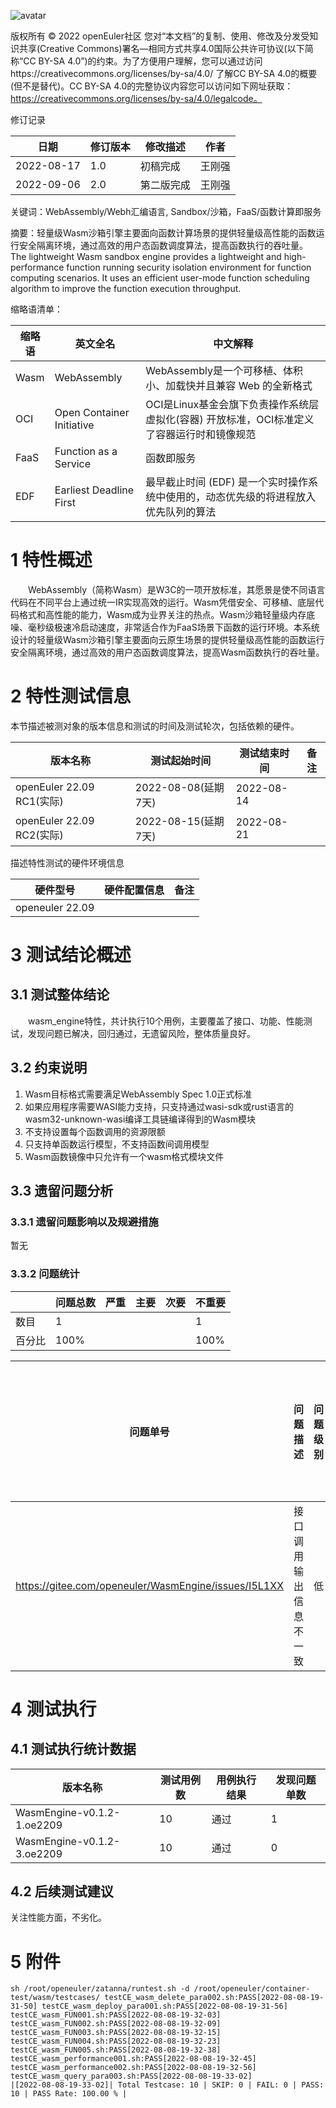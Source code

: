 ![avatar](../images/openEuler.png)


版权所有 © 2022  openEuler社区
 您对“本文档”的复制、使用、修改及分发受知识共享(Creative Commons)署名—相同方式共享4.0国际公共许可协议(以下简称“CC BY-SA 4.0”)的约束。为了方便用户理解，您可以通过访问https://creativecommons.org/licenses/by-sa/4.0/ 了解CC BY-SA 4.0的概要 (但不是替代)。CC BY-SA 4.0的完整协议内容您可以访问如下网址获取：https://creativecommons.org/licenses/by-sa/4.0/legalcode。

修订记录

| 日期 | 修订版本 | 修改描述 | 作者 |
| ---- | ----------- | -------- | ---- |
|2022-08-17|1.0|初稿完成|王刚强|
|2022-09-06|2.0|第二版完成|王刚强      |

 关键词：WebAssembly/Webh汇编语言, Sandbox/沙箱，FaaS/函数计算即服务 

摘要：轻量级Wasm沙箱引擎主要面向函数计算场景的提供轻量级高性能的函数运行安全隔离环境，通过高效的用户态函数调度算法，提高函数执行的吞吐量。
	The lightweight Wasm sandbox engine provides a lightweight and high-performance function running security isolation environment for function computing scenarios. It uses an efficient user-mode function scheduling algorithm to improve the function execution throughput.

缩略语清单：

| 缩略语 | 英文全名 | 中文解释 |
| ------ | -------- | -------- |
|  Wasm|WebAssembly|WebAssembly是一个可移植、体积小、加载快并且兼容 Web 的全新格式|
|OCI|Open Container Initiative|OCI是Linux基金会旗下负责操作系统层虚拟化(容器) 开放标准，OCI标准定义了容器运行时和镜像规范|
|FaaS|Function as a Service|函数即服务|
|EDF|Earliest Deadline First|最早截止时间 (EDF) 是一个实时操作系统中使用的，动态优先级的将进程放入优先队列的算法|

# 1     特性概述

&emsp;&emsp;WebAssembly（简称Wasm）是W3C的一项开放标准，其愿景是使不同语言代码在不同平台上通过统一IR实现高效的运行。Wasm凭借安全、可移植、底层代码格式和高性能的能力，Wasm成为业界关注的热点。Wasm沙箱轻量级内存底噪、毫秒级极速冷启动速度，非常适合作为FaaS场景下函数的运行环境。本系统设计的轻量级Wasm沙箱引擎主要面向云原生场景的提供轻量级高性能的函数运行安全隔离环境，通过高效的用户态函数调度算法，提高Wasm函数执行的吞吐量。

# 2     特性测试信息

本节描述被测对象的版本信息和测试的时间及测试轮次，包括依赖的硬件。

| 版本名称                 | 测试起始时间 | 测试结束时间 | 备注 |
| ----------------------- | ------------ | ------------ | --- | 
| openEuler 22.09 RC1(实际) | 2022-08-08(延期7天) | 2022-08-14| |
| openEuler 22.09 RC2(实际) | 2022-08-15(延期7天) | 2022-08-21| |

描述特性测试的硬件环境信息

| 硬件型号 | 硬件配置信息 | 备注 |
| -------- | ------------ | ---- |
|openeuler 22.09|              |      |

# 3     测试结论概述

## 3.1   测试整体结论

&emsp;&emsp;wasm_engine特性，共计执行10个用例，主要覆盖了接口、功能、性能测试，发现问题已解决，回归通过，无遗留风险，整体质量良好。

## 3.2   约束说明

1.	Wasm目标格式需要满足WebAssembly Spec 1.0正式标准
2.	如果应用程序需要WASI能力支持，只支持通过wasi-sdk或rust语言的wasm32-unknown-wasi编译工具链编译得到的Wasm模块
3.	不支持设置每个函数调用的资源限额
4.	只支持单函数运行模型，不支持函数间调用模型
5.	Wasm函数镜像中只允许有一个wasm格式模块文件

## 3.3   遗留问题分析

### 3.3.1 遗留问题影响以及规避措施

暂无

### 3.3.2 问题统计

|        | 问题总数 | 严重 | 主要 | 次要 | 不重要 |
| ------ | -------- | ---- | ---- | ---- | ------ |
| 数目   |      1    |      |      |      |    1    |
| 百分比 |      100%    |      |      |      |    100%    |

| 问题单号 | 问题描述 | 问题级别 | 问题影响和规避措施 | 当前状态 |
| -------- | -------- | -------- | ------------------ | -------- |
|https://gitee.com/openeuler/WasmEngine/issues/I5L1XX | 接口调用输出信息不一致|低|修改调用输出信息|  已修复   |

# 4     测试执行

## 4.1   测试执行统计数据


| 版本名称 | 测试用例数 | 用例执行结果 | 发现问题单数 |
| -------- | ---------- | ------------ | ------------ |
|WasmEngine-v0.1.2-1.oe2209|10|通过| 1|
|WasmEngine-v0.1.2-3.oe2209|10|通过| 0|

## 4.2   后续测试建议

关注性能方面，不劣化。

# 5     附件

```
sh /root/openeuler/zatanna/runtest.sh -d /root/openeuler/container-test/wasm/testcases/ testCE_wasm_delete_para002.sh:PASS[2022-08-08-19-31-50] testCE_wasm_deploy_para001.sh:PASS[2022-08-08-19-31-56]
testCE_wasm_FUN001.sh:PASS[2022-08-08-19-32-03]
testCE_wasm_FUN002.sh:PASS[2022-08-08-19-32-09]
testCE_wasm_FUN003.sh:PASS[2022-08-08-19-32-15]
testCE_wasm_FUN004.sh:PASS[2022-08-08-19-32-23]
testCE_wasm_FUN005.sh:PASS[2022-08-08-19-32-38]
testCE_wasm_performance001.sh:PASS[2022-08-08-19-32-45] testCE_wasm_performance002.sh:PASS[2022-08-08-19-32-56] testCE_wasm_query_para003.sh:PASS[2022-08-08-19-33-02]
|[2022-08-08-19-33-02]| Total Testcase: 10 | SKIP: 0 | FAIL: 0 | PASS: 10 | PASS Rate: 100.00 % |
```
